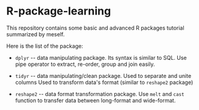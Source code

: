 # R-package-learning
This repository contains some basic and advanced R packages tutorial summarized by meself.

Here is the list of the package:
  * `dplyr` -- data manipulating package. 
             Its syntax is similar to SQL.
             Use pipe operator to extract, re-order, group and join easily.
             
  * `tidyr` -- data manipulating/clean package.
             Used to separate and unite columns 
             Used to transform data's format (similar to `reshape2` package)
   
  * `reshape2` -- data format transformation package.
                Use `melt` and `cast` function to transfer data between long-format and wide-format.
                
